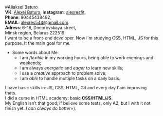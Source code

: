  #Aliaksei Baturo <br>
 __VK__: [Alexei Baturo](https://vk.com/iamagelfitnes), __instagram__: [alexresfit](https://www.instagram.com/alexresfit/?hl=ru), <br> 
 __Phone__: 80445438492, <br>
 __EMAIL__: alexres544@gmail.com.  <br> 
 __Adress__: 6-16, Dneprovskaya street, <br>
 Minsk region, Belarus 222519 <br>
 I want to be a front-end developer. Now I'm studying CSS, HTML, JS for this purpose. It the main goal for me. <br>
 * Some words about Me:
    *  I am _flexible_ in my working hours, being able to work evenings and weekends;
    *  I am always _energetic_ and _eager_ to learn new skills;
    *  I use a _creative_ approach to problem solve;
    *  I am _able_ to handle multiple tasks on a daily basis.
    
 I have basic skills in: JS, CSS, HTML, Git and every day I'am improving thats. <br>
 I did a curse in HTML academy: basic __CSS/HTML/JS__. <br>
 My English isn’t that good, if believe some tests, only A2, but I with it not finish yet. *I can always do better*=).
